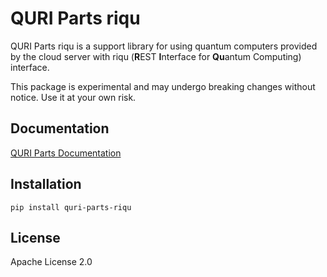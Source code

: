 # QURI Parts riqu

QURI Parts riqu is a support library for using quantum computers provided by the cloud server
with riqu (**R**EST **I**nterface for **Qu**antum Computing) interface.

This package is experimental and may undergo breaking changes without notice.
Use it at your own risk.

## Documentation

[QURI Parts Documentation](https://quri-parts.qunasys.com)

## Installation

```
pip install quri-parts-riqu
```

## License

Apache License 2.0
